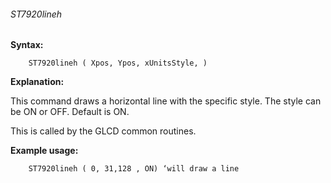 <div class="section">

<div class="titlepage">

<div>

<div>

###### <span id="st7920lineh"></span>ST7920lineh

</div>

</div>

</div>

<span class="strong">**Syntax:**</span>

``` screen
    ST7920lineh ( Xpos, Ypos, xUnitsStyle, )
```

<span class="strong">**Explanation:**</span>

This command draws a horizontal line with the specific style. The style
can be ON or OFF. Default is ON.

This is called by the GLCD common routines.

<span class="strong">**Example usage:**</span>

``` screen
    ST7920lineh ( 0, 31,128 , ON) ‘will draw a line
```

</div>
